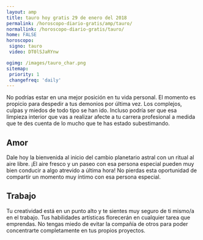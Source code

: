 ```yaml
---
layout: amp
title: tauro hoy gratis 29 de enero del 2018 
permalink: /horoscopo-diario-gratis/amp/tauro/
normallink: /horoscopo-diario-gratis/tauro/
home: FALSE
horoscopo:
 signo: tauro
 video: DT0lSJaRYnw

ogimg: /images/tauro_char.png
sitemap:
 priority: 1
 changefreq: 'daily'
---
```



No podrías estar en una mejor posición en tu vida personal. El momento es propicio para despedir a tus demonios por última vez. Los complejos, culpas y miedos de todo tipo se han ido. Incluso podría ser que esa limpieza interior que vas a realizar afecte a tu carrera profesional a medida que te des cuenta de lo mucho que te has estado subestimando.

## Amor

Dale hoy la bienvenida al inicio del cambio planetario astral con un ritual al aire libre. ¡El aire fresco y un paseo con esa persona especial pueden muy bien conducir a algo atrevido a última hora! No pierdas esta oportunidad de compartir un momento muy íntimo con esa persona especial.

## Trabajo

Tu creatividad está en un punto alto y te sientes muy seguro de ti mismo/a en el trabajo. Tus habilidades artísticas florecerán en cualquier tarea que emprendas. No tengas miedo de evitar la compañía de otros para poder concentrarte completamente en tus propios proyectos.